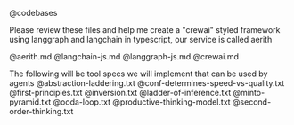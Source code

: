 @codebases

Please review these files and help me create a "crewai" styled framework using langgraph and langchain in typescript, our service is called aerith

@aerith.md @langchain-js.md @langgraph-js.md @crewai.md

The following will be tool specs we will implement that can be used by agents @abstraction-laddering.txt @conf-determines-speed-vs-quality.txt @first-principles.txt @inversion.txt @ladder-of-inference.txt @minto-pyramid.txt @ooda-loop.txt @productive-thinking-model.txt @second-order-thinking.txt
